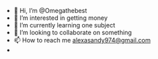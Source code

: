 - 👋 Hi, I’m @Omegathebest
- 👀 I’m interested in getting money
- 🌱 I’m currently learning one subject
- 💞️ I’m looking to collaborate on something
- 📫 How to reach me alexasandy974@gmail.com
- 

<!---
Omegathebest/Omegathebest is a ✨ special ✨ repository because its `README.md` (this file) appears on your GitHub profile.
You can click the Preview link to take a look at your changes.
--->
